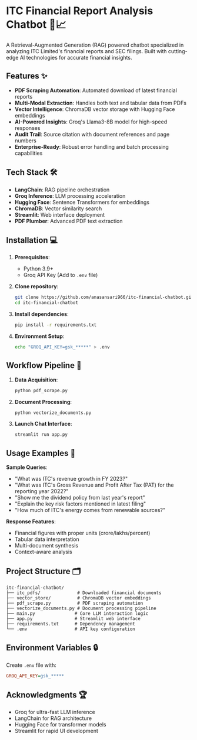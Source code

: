 # ITC Financial Report Analysis Chatbot 🤖📈

A Retrieval-Augmented Generation (RAG) powered chatbot specialized in analyzing ITC Limited's financial reports and SEC filings. Built with cutting-edge AI technologies for accurate financial insights.

## Features ✨

- **PDF Scraping Automation**: Automated download of latest financial reports
- **Multi-Modal Extraction**: Handles both text and tabular data from PDFs
- **Vector Intelligence**: ChromaDB vector storage with Hugging Face embeddings
- **AI-Powered Insights**: Groq's Llama3-8B model for high-speed responses
- **Audit Trail**: Source citation with document references and page numbers
- **Enterprise-Ready**: Robust error handling and batch processing capabilities

## Tech Stack 🛠️

- **LangChain**: RAG pipeline orchestration
- **Groq Inference**: LLM processing acceleration
- **Hugging Face**: Sentence Transformers for embeddings
- **ChromaDB**: Vector similarity search
- **Streamlit**: Web interface deployment
- **PDF Plumber**: Advanced PDF text extraction

## Installation 💻

1. **Prerequisites**:
   - Python 3.9+
   - Groq API Key (Add to `.env` file)

2. **Clone repository**:
   ```bash
   git clone https://github.com/anasansari966/itc-financial-chatbot.git
   cd itc-financial-chatbot
   ```

3. **Install dependencies**:
   ```bash
   pip install -r requirements.txt
   ```

4. **Environment Setup**:
   ```bash
   echo "GROQ_API_KEY=gsk_*****" > .env
   ```

## Workflow Pipeline 🔄

1. **Data Acquisition**:
   ```bash
   python pdf_scrape.py
   ```

2. **Document Processing**:
   ```bash
   python vectorize_documents.py
   ```

3. **Launch Chat Interface**:
   ```bash
   streamlit run app.py
   ```

## Usage Examples 💬

**Sample Queries**:
- "What was ITC's revenue growth in FY 2023?"
- "What was ITC's Gross Revenue and Profit After Tax (PAT) for the reporting year 2022?"
- "Show me the dividend policy from last year's report"
- "Explain the key risk factors mentioned in latest filing"
- "How much of ITC's energy comes from renewable sources?"

**Response Features**:
- Financial figures with proper units (crore/lakhs/percent)
- Tabular data interpretation
- Multi-document synthesis
- Context-aware analysis

## Project Structure 🗂️

```
itc-financial-chatbot/
├── itc_pdfs/              # Downloaded financial documents
├── vector_store/          # ChromaDB vector embeddings
├── pdf_scrape.py          # PDF scraping automation
├── vectorize_documents.py # Document processing pipeline
├── main.py               # Core LLM interaction logic
├── app.py                # Streamlit web interface
├── requirements.txt      # Dependency management
└── .env                  # API key configuration
```

## Environment Variables 🔒

Create `.env` file with:
```ini
GROQ_API_KEY=gsk_*****
```

## Acknowledgments 🏆

- Groq for ultra-fast LLM inference
- LangChain for RAG architecture
- Hugging Face for transformer models
- Streamlit for rapid UI development
